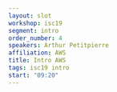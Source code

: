 ```yaml
---
layout: slot
workshop: isc19
segment: intro
order_number: 4
speakers: Arthur Petitpierre
affiliation: AWS
title: Intro AWS
tags: isc19 intro
start: "09:20"
---
```

